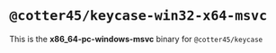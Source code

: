 # `@cotter45/keycase-win32-x64-msvc`

This is the **x86_64-pc-windows-msvc** binary for `@cotter45/keycase`
